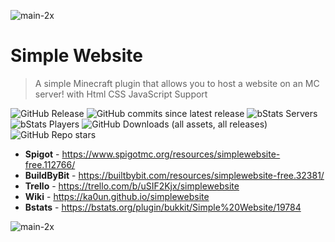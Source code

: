 ![main-2x](https://github.com/ka0un/SimpleWebsite/assets/88395585/448b2f1a-33a1-4f01-aae8-a700ff0db1b8)
# Simple Website

> A simple Minecraft plugin that allows you to host a website on an MC server! with Html CSS JavaScript Support

![GitHub Release](https://img.shields.io/github/v/release/ka0un/SimpleWebsite?color=7bb71d)
![GitHub commits since latest release](https://img.shields.io/github/commits-since/ka0un/SimpleWebsite/latest?color=7bb71d)
![bStats Servers](https://img.shields.io/bstats/servers/19784?color=7bb71d)
![bStats Players](https://img.shields.io/bstats/players/19784?color=7bb71d)
![GitHub Downloads (all assets, all releases)](https://img.shields.io/github/downloads/ka0un/SimpleWebsite/total?color=7bb71d)
![GitHub Repo stars](https://img.shields.io/github/stars/ka0un/SimpleWebsite?color=7bb71d)

- **Spigot** - https://www.spigotmc.org/resources/simplewebsite-free.112766/
- **BuildByBit** - https://builtbybit.com/resources/simplewebsite-free.32381/
- **Trello** - https://trello.com/b/uSIF2Kjx/simplewebsite
- **Wiki** - https://ka0un.github.io/simplewebsite
- **Bstats** - https://bstats.org/plugin/bukkit/Simple%20Website/19784

![main-2x](https://bstats.org/signatures/bukkit/Simple%20Website.svg)

